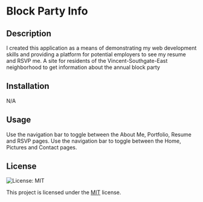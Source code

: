 # Block Party Info
  
  ## Description
  I created this application as a means of demonstrating my web development skills and providing a platform for potential employers to see my resume and RSVP me.
  A site for residents of the Vincent-Southgate-East neighborhood to get information about the annual block party
  
  ## Installation
  N/A

  ## Usage
  Use the navigation bar to toggle between the About Me, Portfolio, Resume and RSVP pages.
  Use the navigation bar to toggle between the Home, Pictures and Contact pages.

  
  ## License
  ![License: MIT](https://img.shields.io/badge/License-MIT-yellow.svg)

  This project is licensed under the [MIT](https://opensource.org/licenses/MIT) license.
